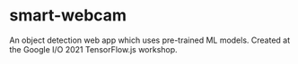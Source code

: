 # smart-webcam
An object detection web app which uses pre-trained ML models. Created at the Google I/O 2021 TensorFlow.js workshop.
